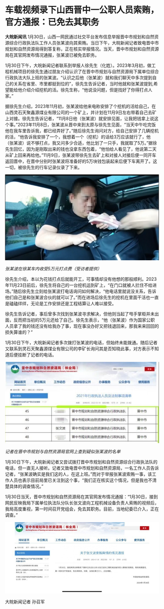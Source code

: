 # 车载视频录下山西晋中一公职人员索贿，官方通报：已免去其职务

**大皖新闻讯**
1月30日，山西一网民通过社交平台发布信息举报晋中市规划和自然资源综合行政执法队工作人员张某波向其索贿。当日下午，大皖新闻记者致电晋中市规划和自然资源局得到答复称，正在核实举报情况。当天，晋中市规划和自然资源局在其官网发布情况通报，张某波已被免去职务。

1月30日下午，大皖新闻记者联系到举报人徐先生（化姓）。2023年3月初，做工程机械项目的徐先生通过朋友介绍认识了在晋中市规划与自然资源局下属单位综合行政执法大队上班的张某波。“认识之后他（张某波）就和我们聊天中多次提到自己的关系在省里、市里都挺到位的”，徐先生告诉记者，当时他就和张某波提到,希望能给他介绍介绍挖机的活。徐先生称，“他说没问题，但是找好了你得打点人家。”

据徐先生介绍，2023年11月初，张某波给他来电称安排了个挖机的活给自己，在山西灵石天聚鑫源煤业有限公司的一个矿上，并计划在11月9日左右带着自己去矿上对接。徐先生告诉记者，“11月8日他（张某波）就安排见面，让我把钱拿上说这个事。”2023年11月8日，张某波从晋中来到太原与徐先生见面，“当天中午吃完饭他在我车里告诉我，都已经弄好了。”随后徐先生询问对方，给自己安排了几辆挖机的活，“他告诉我安排了一个，我想着一个（挖机）的话给3万应该就行了，他（张某波）说不够打点，我又问多少合适，他比划了一只手，我就取了5万。”据徐先生回忆，因为是刚取出来的钱也没拿东西包着，“他怕给人看见了，他说第二天从矿上回来再给他。”11月9日，张某波带徐先生去矿上和对接人对接后便一同开车返回晋中，在晋中分别时张某波将准备好的5万块钱包装起来后便下车离开了。这一切，被徐先生的行车记录仪录了下来。

![658add956821c813ffb881bd3c14b37e.jpg](https://raw.githubusercontent.com/qqhsx/qqnews_image/main/2024/01/31/车载视频录下山西晋中一公职人员索贿，官方通报：已免去其职务/658add956821c813ffb881bd3c14b37e.jpg)

 _张某波在徐某车内收受5万元打点费（受访者提供）_

徐先生介绍，本以为花钱打点后就能开工，可事情却没有他想的那般顺利。2023年11月23日前后，徐先生将自己的一台挖机运到矿上，“在门口就被人拦住不给进场。”随后徐先生立刻给张某波打电话询问如何解决，“他电话里就说没关系，告诉他们自己是和张某波合伙的就可以了。”而在进场后徐先生的挖机在里面干活也一直是磕磕绊绊，无论是工作安排还是工程结算让人难以接受。

徐先生告诉记者，事后曾多次找到张某波寻求解决，但他则当起了甩手掌柜并未出面，反而把当初的5万元还给了自己。徐先生表示，“他（张某波）作为国家公职人员拿了我的钱还没有给我办了事，现在事没办好又把钱退回来，那我来来回回的损失算谁的？”

1月30日下午，大皖新闻记者多次拨打张某波的电话，但始终未能拨通。随后记者又联系到灵石天聚鑫源煤业有限公司的李矿长询问其是否知晓此事，对方表示不知道后便挂断了记者的电话。

![f72ad6925503607c806677c363cab157.jpg](https://raw.githubusercontent.com/qqhsx/qqnews_image/main/2024/01/31/车载视频录下山西晋中一公职人员索贿，官方通报：已免去其职务/f72ad6925503607c806677c363cab157.jpg)

 _记者在晋中市规划与自然资源局官网上查到疑似张某波的名单_

1月30日下午，大皖新闻记者又尝试拨打晋中市规划和自然资源综合行政执法队的电话，但一直无人接听。记者又致电晋中市规划和自然资源局，一名工作人员告诉记者，“张某波确实是我们这的人，在这上班。”而对于举报张某波索贿一事，该工作人员也表示目前局里已关注到这个事，“我们正在核实这个情况，但是我也不清楚具体的调查情况。”

1月30日当天，晋中市规划和自然资源局在其官网发布情况通报：“1月30日，接到网民反映我局下属单位执法队分队长张文波向工程机械设备负责人索贿的视频后，我局高度重视，第一时间召开党组会，免去其职务。目前，当地纪委已介入，正在调查。”

![e27bf8eeacb4260f39b3397d5d7b13e7.jpg](https://raw.githubusercontent.com/qqhsx/qqnews_image/main/2024/01/31/车载视频录下山西晋中一公职人员索贿，官方通报：已免去其职务/e27bf8eeacb4260f39b3397d5d7b13e7.jpg)

大皖新闻记者 孙召军

